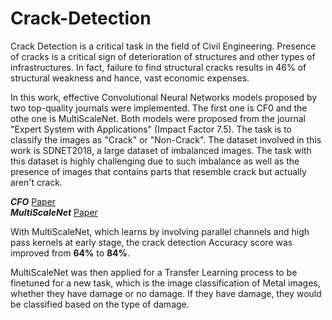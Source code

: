 # Crack-Detection

Crack Detection is a critical task in the field of Civil Engineering. Presence of cracks 
is a critical sign of deterioration of structures and other types of infrastructures. In fact, 
failure to find structural cracks results in 46% of structural weakness and hance, vast economic
expenses. 

In this work, effective Convolutional Neural Networks models proposed by two top-quality journals 
were implemented. The first one is CF0 and the othe one is MultiScaleNet. Both models were proposed from
the journal "Expert System with Applications" (Impact Factor 7.5). The task is to classify the images
as "Crack" or "Non-Crack". The dataset involved in this work is SDNET2018, a large dataset of imbalanced
images. The task with this dataset is highly challenging due to such imbalance as well  as the presence
of images that contains parts that resemble crack but actually aren't crack.

**_CFO_** [Paper](https://www.sciencedirect.com/science/article/pii/S0957417423009491)<br />
**_MultiScaleNet_** [Paper](https://www.sciencedirect.com/science/article/pii/S0957417424005244)

With MultiScaleNet, which learns by involving parallel channels and high pass kernels at early stage, 
the crack detection Accuracy score was improved from **64%** to **84%**. 

MultiScaleNet was then applied for a Transfer Learning process to be finetuned for a new task, which is
the image classification of Metal images, whether they have damage or no damage. If they have damage,
they would be classified based on the type of damage. 

